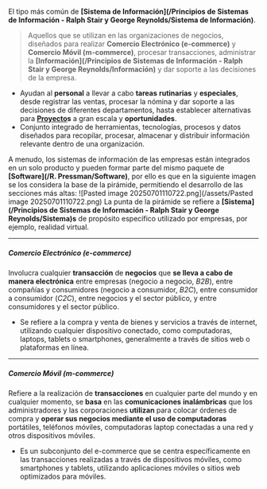 El tipo más común de **[Sistema de Información](/Principios de Sistemas de Información - Ralph Stair y George Reynolds/Sistema de Información)**.

> Aquellos que se utilizan en las organizaciones de negocios, diseñados para realizar **Comercio Electrónico (e-commerce)** y **Comercio Móvil (m-commerce)**, procesar transacciones, administrar la **[Información](/Principios de Sistemas de Información - Ralph Stair y George Reynolds/Información)** y dar soporte a las decisiones de la empresa.

- Ayudan al **personal** a llevar a cabo **tareas** **rutinarias** y **especiales**, desde registrar las ventas, procesar la nómina y dar soporte a las decisiones de diferentes departamentos, hasta establecer alternativas para **[Proyecto](/PMBOK/Proyecto)s** a gran escala y **oportunidades**.
- Conjunto integrado de herramientas, tecnologías, procesos y datos diseñados para recopilar, procesar, almacenar y distribuir información relevante dentro de una organización.

A menudo, los sistemas de información de las empresas están integrados en un solo producto y pueden formar parte del mismo paquete de **[Software](/R. Pressman/Software)**, por ello es que en la siguiente imagen se los considera la base de la pirámide, permitiendo el desarrollo de las secciones más altas:
![Pasted image 20250701110722.png](/assets/Pasted image 20250701110722.png)
La punta de la pirámide se refiere a **[Sistema](/Principios de Sistemas de Información - Ralph Stair y George Reynolds/Sistema)s** de propósito específico utilizado por empresas, por ejemplo, realidad virtual.
****
##### **Comercio Electrónico (e-commerce)**
Involucra cualquier **transacción** de **negocios** que **se lleva a cabo de manera electrónica** entre empresas (negocio a negocio, *B2B*), entre compañías y consumidores (negocio a consumidor, *B2C*), entre consumidor a consumidor (*C2C*), entre negocios y el sector público, y entre consumidores y el sector público.
- Se refiere a la compra y venta de bienes y servicios a través de internet, utilizando cualquier dispositivo conectado, como computadoras, laptops, tablets o smartphones, generalmente a través de sitios web o plataformas en línea.
****
##### **Comercio Móvil (m-commerce)**
Refiere a la realización de **transacciones** en cualquier parte del mundo y en cualquier momento, se **basa** en las **comunicaciones** **inalámbricas** que los administradores y las corporaciones **utilizan** para colocar órdenes de compra y **operar sus negocios mediante el uso de computadoras** portátiles, teléfonos móviles, computadoras laptop conectadas a una red y otros dispositivos móviles.
- Es un subconjunto del e-commerce que se centra específicamente en las transacciones realizadas a través de dispositivos móviles, como smartphones y tablets, utilizando aplicaciones móviles o sitios web optimizados para móviles.